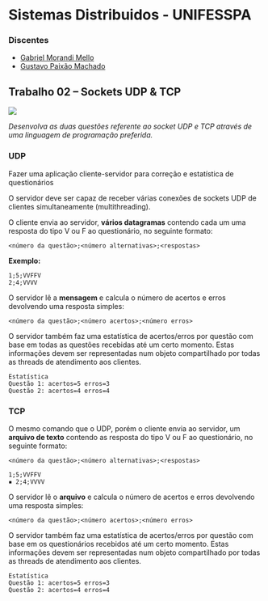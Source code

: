 
# Sistemas Distribuidos - UNIFESSPA

### Discentes

- [Gabriel Morandi Mello](https://github.com/gabrielmorandi)
- [Gustavo Paixão Machado](https://github.com/machadogustavo)

## Trabalho 02 – Sockets UDP & TCP

![](https://img.shields.io/badge/Python-3776AB.svg?style=for-the-badge&logo=Python&logoColor=white)  

*Desenvolva as duas questões referente ao socket UDP e TCP através de uma linguagem de
programação preferida.*

### UDP

Fazer uma aplicação cliente-servidor para correção e estatística de questionários

O servidor deve ser capaz de receber várias conexões de sockets UDP de clientes
simultaneamente (multithreading).

O cliente envia ao servidor, **vários datagramas** contendo cada um uma resposta do tipo V ou F ao questionário, no seguinte formato:

`<número da questão>;<número alternativas>;<respostas>`

**Exemplo:**

```
1;5;VVFFV 
2;4;VVVV

```

O servidor lê a **mensagem** e calcula o número de acertos e erros devolvendo uma resposta
simples:

`<número da questão>;<número acertos>;<número erros>`

O servidor também faz uma estatística de acertos/erros por questão com base em todas as
questões recebidas até um certo momento. Estas informações devem ser representadas num
objeto compartilhado por todas as threads de atendimento aos clientes.

```
Estatística
Questão 1: acertos=5 erros=3
Questão 2: acertos=4 erros=4

```

### TCP

O mesmo comando que o UDP, porém o cliente envia ao servidor, um **arquivo de texto** contendo as resposta do tipo V ou F ao
questionário, no seguinte formato:

`<número da questão>;<número alternativas>;<respostas>`

```
1;5;VVFFV
▪ 2;4;VVVV
```

O servidor lê o **arquivo** e calcula o número de acertos e erros devolvendo uma resposta simples:

`<número da questão>;<número acertos>;<número erros>`

O servidor também faz uma estatística de acertos/erros por questão com base em os
questionários recebidos até um certo momento. Estas informações devem ser representadas num
objeto compartilhado por todas as threads de atendimento aos clientes.

```
Estatística
Questão 1: acertos=5 erros=3
Questão 2: acertos=4 erros=4
```
